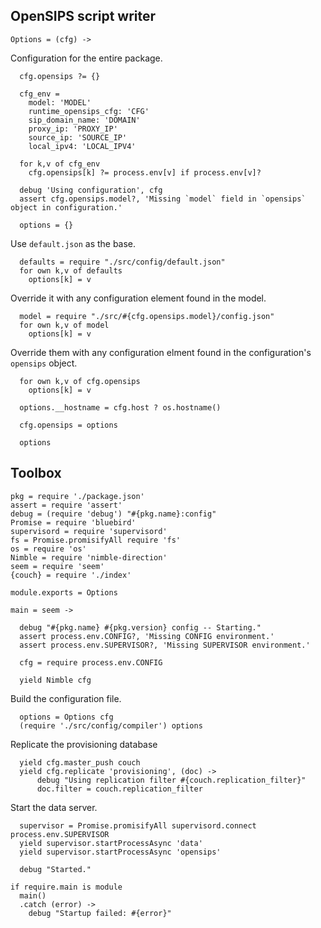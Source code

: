 OpenSIPS script writer
----------------------

    Options = (cfg) ->

Configuration for the entire package.

      cfg.opensips ?= {}

      cfg_env =
        model: 'MODEL'
        runtime_opensips_cfg: 'CFG'
        sip_domain_name: 'DOMAIN'
        proxy_ip: 'PROXY_IP'
        source_ip: 'SOURCE_IP'
        local_ipv4: 'LOCAL_IPV4'

      for k,v of cfg_env
        cfg.opensips[k] ?= process.env[v] if process.env[v]?

      debug 'Using configuration', cfg
      assert cfg.opensips.model?, 'Missing `model` field in `opensips` object in configuration.'

      options = {}

Use `default.json` as the base.

      defaults = require "./src/config/default.json"
      for own k,v of defaults
        options[k] = v

Override it with any configuration element found in the model.

      model = require "./src/#{cfg.opensips.model}/config.json"
      for own k,v of model
        options[k] = v

Override them with any configuration elment found in the configuration's `opensips` object.

      for own k,v of cfg.opensips
        options[k] = v

      options.__hostname = cfg.host ? os.hostname()

      cfg.opensips = options

      options

Toolbox
-------

    pkg = require './package.json'
    assert = require 'assert'
    debug = (require 'debug') "#{pkg.name}:config"
    Promise = require 'bluebird'
    supervisord = require 'supervisord'
    fs = Promise.promisifyAll require 'fs'
    os = require 'os'
    Nimble = require 'nimble-direction'
    seem = require 'seem'
    {couch} = require './index'

    module.exports = Options

    main = seem ->

      debug "#{pkg.name} #{pkg.version} config -- Starting."
      assert process.env.CONFIG?, 'Missing CONFIG environment.'
      assert process.env.SUPERVISOR?, 'Missing SUPERVISOR environment.'

      cfg = require process.env.CONFIG

      yield Nimble cfg

Build the configuration file.

      options = Options cfg
      (require './src/config/compiler') options

Replicate the provisioning database

      yield cfg.master_push couch
      yield cfg.replicate 'provisioning', (doc) ->
          debug "Using replication filter #{couch.replication_filter}"
          doc.filter = couch.replication_filter

Start the data server.

      supervisor = Promise.promisifyAll supervisord.connect process.env.SUPERVISOR
      yield supervisor.startProcessAsync 'data'
      yield supervisor.startProcessAsync 'opensips'

      debug "Started."

    if require.main is module
      main()
      .catch (error) ->
        debug "Startup failed: #{error}"
